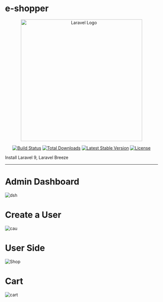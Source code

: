 # e-shopper
<p align="center"><a href="https://laravel.com" target="_blank"><img src="https://raw.githubusercontent.com/laravel/art/master/logo-lockup/5%20SVG/2%20CMYK/1%20Full%20Color/laravel-logolockup-cmyk-red.svg" width="400" alt="Laravel Logo"></a></p>

<p align="center">
<a href="https://github.com/laravel/framework/actions"><img src="https://github.com/laravel/framework/workflows/tests/badge.svg" alt="Build Status"></a>
<a href="https://packagist.org/packages/laravel/framework"><img src="https://img.shields.io/packagist/dt/laravel/framework" alt="Total Downloads"></a>
<a href="https://packagist.org/packages/laravel/framework"><img src="https://img.shields.io/packagist/v/laravel/framework" alt="Latest Stable Version"></a>
<a href="https://packagist.org/packages/laravel/framework"><img src="https://img.shields.io/packagist/l/laravel/framework" alt="License"></a>
</p>
Install
Laravel 9, Laravel Breeze

-----------------------------------------------
# Admin Dashboard
![dsh](https://github.com/itshimanshu010/ecommerce/assets/55348957/f624392a-1e4b-43e7-a088-76362f32e187)

# Create a User
![cau](https://github.com/itshimanshu010/ecommerce/assets/55348957/948ce607-72eb-43d4-b50c-f869f42535e0)

# User Side
![Shop](https://github.com/itshimanshu010/ecommerce/assets/55348957/af4e5b0a-23c4-4bc5-ab4e-7b4d4f385de9)

# Cart
![cart](https://github.com/itshimanshu010/ecommerce/assets/55348957/205d8246-c5b9-4030-91eb-d0068dde4b0b)
